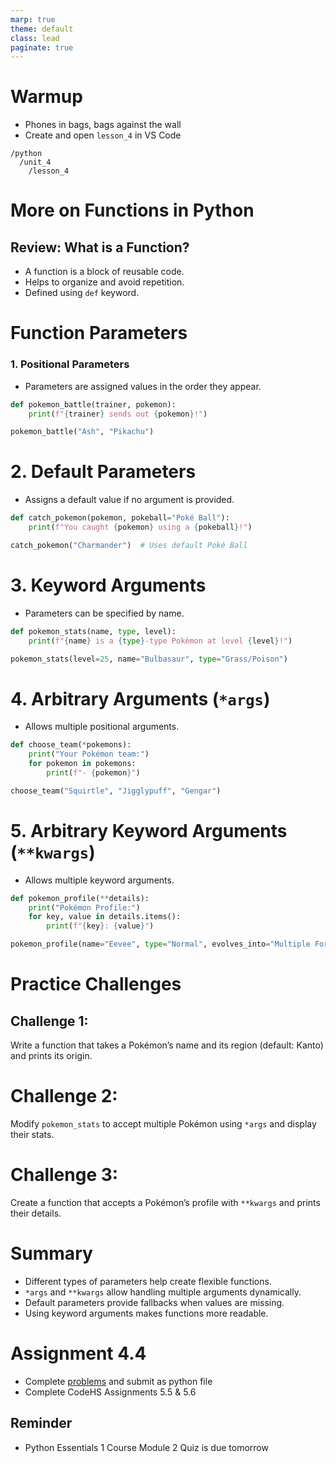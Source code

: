 ```yaml
---
marp: true
theme: default
class: lead
paginate: true
---
```


<!-- headingDivider: 1 -->
<!-- backgroundColor: black -->
<!-- class: invert -->

# Warmup

- Phones in bags, bags against the wall
- Create and open `lesson_4` in VS Code

```text
/python
  /unit_4
    /lesson_4
```

# More on Functions in Python 

## Review: What is a Function?
- A function is a block of reusable code.
- Helps to organize and avoid repetition.
- Defined using `def` keyword.

# Function Parameters
### 1. Positional Parameters
- Parameters are assigned values in the order they appear.
```python
def pokemon_battle(trainer, pokemon):
    print(f"{trainer} sends out {pokemon}!")

pokemon_battle("Ash", "Pikachu")
```

# 2. Default Parameters
- Assigns a default value if no argument is provided.
```python
def catch_pokemon(pokemon, pokeball="Poké Ball"):
    print(f"You caught {pokemon} using a {pokeball}!")

catch_pokemon("Charmander")  # Uses default Poké Ball
```

# 3. Keyword Arguments
- Parameters can be specified by name.
```python
def pokemon_stats(name, type, level):
    print(f"{name} is a {type}-type Pokémon at level {level}!")

pokemon_stats(level=25, name="Bulbasaur", type="Grass/Poison")
```

# 4. Arbitrary Arguments (`*args`)
- Allows multiple positional arguments.
```python
def choose_team(*pokemons):
    print("Your Pokémon team:")
    for pokemon in pokemons:
        print(f"- {pokemon}")

choose_team("Squirtle", "Jigglypuff", "Gengar")
```

# 5. Arbitrary Keyword Arguments (`**kwargs`)
- Allows multiple keyword arguments.
```python
def pokemon_profile(**details):
    print("Pokémon Profile:")
    for key, value in details.items():
        print(f"{key}: {value}")

pokemon_profile(name="Eevee", type="Normal", evolves_into="Multiple Forms")
```

# Practice Challenges
## Challenge 1:
Write a function that takes a Pokémon’s name and its region (default: Kanto) and prints its origin.

# Challenge 2:
Modify `pokemon_stats` to accept multiple Pokémon using `*args` and display their stats.

# Challenge 3:
Create a function that accepts a Pokémon’s profile with `**kwargs` and prints their details.

# Summary
- Different types of parameters help create flexible functions.
- `*args` and `**kwargs` allow handling multiple arguments dynamically.
- Default parameters provide fallbacks when values are missing.
- Using keyword arguments makes functions more readable.

# Assignment 4.4

- Complete [problems](./files/assignment_1_4_4.html) and submit as python file
- Complete CodeHS Assignments 5.5 & 5.6

## Reminder
 
- Python Essentials 1 Course Module 2 Quiz is due tomorrow